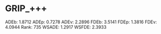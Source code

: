# GRIP_+++

ADEb: 1.8712
ADEp: 0.7278
ADEv: 2.2896
FDEb: 3.5141
FDEp: 1.3816
FDEv: 4.0944
Rank: 735
WSADE: 1.2917
WSFDE: 2.3933